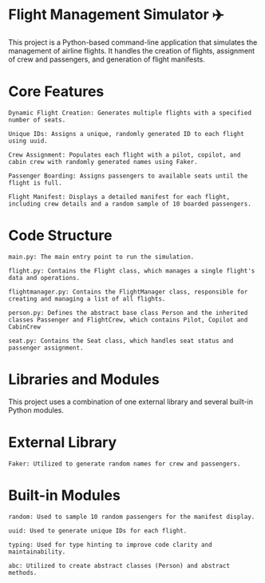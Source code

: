 # Flight Management Simulator ✈️

This project is a Python-based command-line application that simulates the management of airline flights. It handles the creation of flights, assignment of crew and passengers, and generation of flight manifests.

# Core Features

    Dynamic Flight Creation: Generates multiple flights with a specified number of seats.

    Unique IDs: Assigns a unique, randomly generated ID to each flight using uuid.

    Crew Assignment: Populates each flight with a pilot, copilot, and cabin crew with randomly generated names using Faker.

    Passenger Boarding: Assigns passengers to available seats until the flight is full.

    Flight Manifest: Displays a detailed manifest for each flight, including crew details and a random sample of 10 boarded passengers.

# Code Structure

    main.py: The main entry point to run the simulation.

    flight.py: Contains the Flight class, which manages a single flight's data and operations.

    flightmanager.py: Contains the FlightManager class, responsible for creating and managing a list of all flights.

    person.py: Defines the abstract base class Person and the inherited classes Passenger and FlightCrew, which contains Pilot, Copilot and CabinCrew

    seat.py: Contains the Seat class, which handles seat status and passenger assignment.

# Libraries and Modules

This project uses a combination of one external library and several built-in Python modules.

# External Library

    Faker: Utilized to generate random names for crew and passengers.

# Built-in Modules

    random: Used to sample 10 random passengers for the manifest display.

    uuid: Used to generate unique IDs for each flight.

    typing: Used for type hinting to improve code clarity and maintainability.

    abc: Utilized to create abstract classes (Person) and abstract methods.